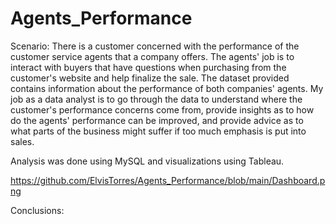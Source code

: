 # Agents_Performance

Scenario:
There is a customer concerned with the performance of the customer service agents that a company offers. 
The agents' job is to interact with buyers that have questions when purchasing from the customer's website and help finalize the sale. 
The dataset provided contains information about the performance of both companies' agents. 
My job as a data analyst is to go through the data to understand where the customer's performance concerns come from, 
  provide insights as to how do the agents' performance can be improved, 
   and provide advice as to what parts of the business might suffer if too much emphasis is put into sales.

Analysis was done using MySQL and visualizations using Tableau.

https://github.com/ElvisTorres/Agents_Performance/blob/main/Dashboard.png

Conclusions:
